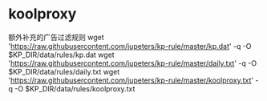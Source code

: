# koolproxy
额外补充的广告过滤规则
	wget 'https://raw.githubusercontent.com/jupeters/kp-rule/master/kp.dat' -q -O $KP_DIR/data/rules/kp.dat
	wget 'https://raw.githubusercontent.com/jupeters/kp-rule/master/daily.txt' -q -O $KP_DIR/data/rules/daily.txt
	wget 'https://raw.githubusercontent.com/jupeters/kp-rule/master/koolproxy.txt' -q -O $KP_DIR/data/rules/koolproxy.txt

